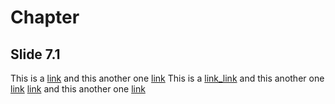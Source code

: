 # Chapter
## Slide 7.1

This is a [link](http://www.example.com) and this another one [link](http://www.example.com "Title")
This is a [link_link](http://www.example.com) and this another one [link](http://www.example.com "Title")
[link](http://www.example.com) and this another one [link](http://www.example.com "Title")
